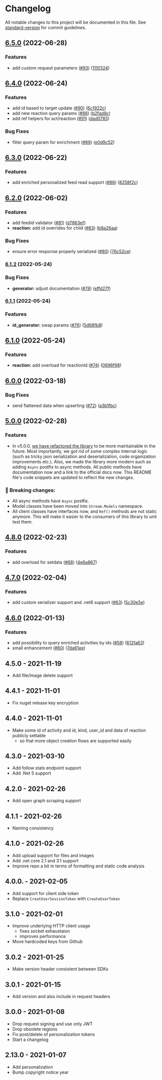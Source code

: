 # Changelog

All notable changes to this project will be documented in this file. See [standard-version](https://github.com/conventional-changelog/standard-version) for commit guidelines.

## [6.5.0](https://github.com/GetStream/stream-net/compare/6.4.0...6.5.0) (2022-06-28)


### Features

* add custom request parameters ([#93](https://github.com/GetStream/stream-net/issues/93)) ([115f324](https://github.com/GetStream/stream-net/commit/115f32419ff75e26c72704a919e95f9d413f418f))

## [6.4.0](https://github.com/GetStream/stream-net/compare/6.3.0...6.4.0) (2022-06-24)


### Features

* add id based to target update ([#90](https://github.com/GetStream/stream-net/issues/90)) ([6c1922c](https://github.com/GetStream/stream-net/commit/6c1922c1928c1f0602e8e84e9d2e1348e366e989))
* add new reaction query params ([#88](https://github.com/GetStream/stream-net/issues/88)) ([b2fad8c](https://github.com/GetStream/stream-net/commit/b2fad8c8e27e276dfa871f480a2431f8f557a641))
* add ref helpers for act/reaction ([#91](https://github.com/GetStream/stream-net/issues/91)) ([dad0785](https://github.com/GetStream/stream-net/commit/dad0785e1cbda8ca96dda5a41bd4f3116d370c9f))


### Bug Fixes

* filter query param for enrichment ([#89](https://github.com/GetStream/stream-net/issues/89)) ([e0d9c52](https://github.com/GetStream/stream-net/commit/e0d9c52f976d478a5cb515812fe08fda3a4e489b))

## [6.3.0](https://github.com/GetStream/stream-net/compare/6.2.0...6.3.0) (2022-06-22)


### Features

* add enriched personalized feed read support ([#86](https://github.com/GetStream/stream-net/issues/86)) ([8258f2c](https://github.com/GetStream/stream-net/commit/8258f2c1900097c4b591902af4384f72bc442416))

## [6.2.0](https://github.com/GetStream/stream-net/compare/6.1.2...6.2.0) (2022-06-02)


### Features

* add feedid validator ([#81](https://github.com/GetStream/stream-net/issues/81)) ([d7863ef](https://github.com/GetStream/stream-net/commit/d7863ef90502b1bc07836b4b32ebfdb9541a985c))
* **reaction:** add id overrides for child ([#83](https://github.com/GetStream/stream-net/issues/83)) ([b8a26aa](https://github.com/GetStream/stream-net/commit/b8a26aa229a902874c0897ba2b7d3689dfb7c7ad))


### Bug Fixes

* ensure error response properly serialized ([#80](https://github.com/GetStream/stream-net/issues/80)) ([76c52ce](https://github.com/GetStream/stream-net/commit/76c52cec89da7efd690c80821a69f802bec7ce5f))

### [6.1.2](https://github.com/GetStream/stream-net/compare/6.1.1...6.1.2) (2022-05-24)


### Bug Fixes

* **generator:** adjust documentation ([#78](https://github.com/GetStream/stream-net/issues/78)) ([effd27f](https://github.com/GetStream/stream-net/commit/effd27f075a62a37653675d8948e328d812a5ad4))

### [6.1.1](https://github.com/GetStream/stream-net/compare/6.1.0...6.1.1) (2022-05-24)


### Features

* **id_generator:** swap params ([#76](https://github.com/GetStream/stream-net/issues/76)) ([5d68fb8](https://github.com/GetStream/stream-net/commit/5d68fb89e9294690d0610c1a32feda3987e509a5))

## [6.1.0](https://github.com/GetStream/stream-net/compare/6.0.0...6.1.0) (2022-05-24)


### Features

* **reaction:** add overload for reactionId ([#74](https://github.com/GetStream/stream-net/issues/74)) ([0696f98](https://github.com/GetStream/stream-net/commit/0696f98423f0f783a03860e48dfcf831eab0f17f))

## [6.0.0](https://github.com/GetStream/stream-net/compare/5.0.0...6.0.0) (2022-03-18)


### Bug Fixes

* send flattened data when upserting ([#72](https://github.com/GetStream/stream-net/issues/72)) ([a3b1fbc](https://github.com/GetStream/stream-net/commit/a3b1fbcac8527da23e3ceea53b69f05513e25266))

## [5.0.0](https://github.com/GetStream/stream-net/compare/4.8.0...5.0.0) (2022-02-28)


### Features

- In v5.0.0, [we have refactored the library](https://github.com/GetStream/stream-net/pull/67) to be more maintainable in the future.
Most importantly, we got rid of some complex internal logic (such as tricky json serialization and deserialization, code organization improvements etc.).
Also, we made the library more modern such as adding `Async` postfix to async methods. All public
methods have documentation now and a link to the official docs now. This README file's code snippets are updated to reflect the new changes.

### 🚨 Breaking changes:
- All async methods have `Async` postfix.
- Model classes have been moved into `Stream.Models` namespace.
- All client classes have interfaces now, and `Ref()` methods are not static anymore. This will make it easier to the consumers of this library to unit test them.

## [4.8.0](https://github.com/GetStream/stream-net/compare/4.7.0...4.8.0) (2022-02-23)


### Features

* add overload for setdata ([#68](https://github.com/GetStream/stream-net/issues/68)) ([4e6a867](https://github.com/GetStream/stream-net/commit/4e6a867f13f4ed1d80a477de2b52063008a61ca9))

## [4.7.0](https://github.com/GetStream/stream-net/compare/4.6.0...4.7.0) (2022-02-04)


### Features

* add custom serializer support and .net6 support ([#63](https://github.com/GetStream/stream-net/issues/63)) ([5c30e5e](https://github.com/GetStream/stream-net/commit/5c30e5e03348ac52d3e82ac18b1daa73482cc172))

## [4.6.0](https://github.com/GetStream/stream-net/compare/4.5.0...4.6.0) (2022-01-13)


### Features

* add possibility to query enriched activities by ids ([#58](https://github.com/GetStream/stream-net/issues/58)) ([612fa63](https://github.com/GetStream/stream-net/commit/612fa6377885368f1bd98322ed53bcb0736e8313))
* small enhancement ([#60](https://github.com/GetStream/stream-net/issues/60)) ([7da61ee](https://github.com/GetStream/stream-net/commit/7da61ee2819f7007d18443489d99e61d5658c9a0))

## 4.5.0 - 2021-11-19

* Add file/image delete support

## 4.4.1 - 2021-11-01

* Fix nuget release key encryption

## 4.4.0 - 2021-11-01

* Make some id of activity and id, kind, user_id and data of reaction publicly settable
  - so that more object creation flows are supported easily

## 4.3.0 - 2021-03-10
* Add follow stats endpoint support
* Add .Net 5 support

## 4.2.0 - 2021-02-26
* Add open graph scraping support

## 4.1.1 - 2021-02-26
* Naming consistency

## 4.1.0 - 2021-02-26
* Add upload support for files and images
* Add .net core 2.1 and 3.1 support
* Improve repo a bit in terms of formatting and static code analysis

## 4.0.0. - 2021-02-05
* Add support for client side token
* Replace `CreatUserSessionToken` with `CreateUserToken`

## 3.1.0 - 2021-02-01
* Improve underlying HTTP client usage
  - fixes socket exhaustaion
  - improves performance
* Move hardcoded keys from Github

## 3.0.2 - 2021-01-25
* Make version header consistent between SDKs

## 3.0.1 - 2021-01-15
* Add version and also include in request headers

## 3.0.0 - 2021-01-08
* Drop request signing and use only JWT
* Drop obsolete regions
* Fix post/delete of personalization tokens
* Start a changelog

## 2.13.0 - 2021-01-07
* Add personalization
* Bump copyright notice year
